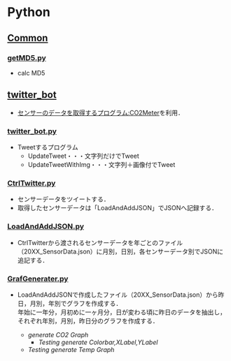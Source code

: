 # Python
## [Common](https://github.com/chocolatecoffee/Python/tree/master/Common)
### [getMD5.py](https://github.com/chocolatecoffee/Python/blob/master/Common/getMD5.py)
+ calc MD5

## [twitter_bot](https://github.com/chocolatecoffee/Python/tree/master/twitter_bot)
+ [センサーのデータを取得するプログラム:CO2Meter](https://github.com/heinemml/CO2Meter)を利用．

### [twitter_bot.py](https://github.com/chocolatecoffee/Python/blob/master/twitter_bot/twitter_bot.py)
+ Tweetするプログラム
  + UpdateTweet・・・文字列だけでTweet
  + UpdateTweetWithImg・・・文字列＋画像付でTweet

### [CtrlTwitter.py](https://github.com/chocolatecoffee/Python/tree/master/twitter_bot/CtrlTwitter.py)

+ センサーデータをツイートする．
+ 取得したセンサーデータは「LoadAndAddJSON」でJSONへ記録する．

### [LoadAndAddJSON.py](https://github.com/chocolatecoffee/Python/blob/master/twitter_bot/LoadAndAddJSON.py)  
+ CtrlTwitterから渡されるセンサーデータを年ごとのファイル（20XX_SensorData.json）に月別，日別，各センサーデータ別でJSONに追記する．

### [GrafGenerater.py](https://github.com/chocolatecoffee/Python/blob/master/twitter_bot/GrafGenerater.py)

+ LoadAndAddJSONで作成したファイル（20XX_SensorData.json）から昨日，月別，年別でグラフを作成する．  
年始に一年分，月初めに一ヶ月分，日が変わる頃に昨日のデータを抽出し，それぞれ年別，月別，昨日分のグラフを作成する．

  + *generate CO2 Graph*  
    + *Testing generate Colorbar,XLabel,YLabel*
  + *Testing generate Temp Graph*
